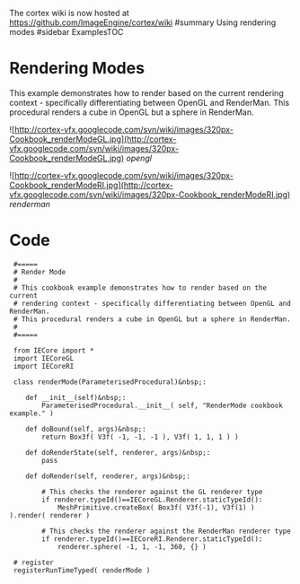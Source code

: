 The cortex wiki is now hosted at https://github.com/ImageEngine/cortex/wiki
#summary Using rendering modes
#sidebar ExamplesTOC

# Rendering Modes #

This example demonstrates how to render based on the current rendering context - specifically differentiating between OpenGL and RenderMan. This procedural renders a cube in OpenGL but a sphere in RenderMan.

![http://cortex-vfx.googlecode.com/svn/wiki/images/320px-Cookbook_renderModeGL.jpg](http://cortex-vfx.googlecode.com/svn/wiki/images/320px-Cookbook_renderModeGL.jpg)
_opengl_

![http://cortex-vfx.googlecode.com/svn/wiki/images/320px-Cookbook_renderModeRI.jpg](http://cortex-vfx.googlecode.com/svn/wiki/images/320px-Cookbook_renderModeRI.jpg)
_renderman_

# Code #
```
 #=====
 # Render Mode
 #
 # This cookbook example demonstrates how to render based on the current
 # rendering context - specifically differentiating between OpenGL and RenderMan.
 # This procedural renders a cube in OpenGL but a sphere in RenderMan.
 #
 #=====
 
 from IECore import *
 import IECoreGL
 import IECoreRI
 
 class renderMode(ParameterisedProcedural)&nbsp;:
 
 	def __init__(self)&nbsp;:
 		ParameterisedProcedural.__init__( self, "RenderMode cookbook example." )
 
 	def doBound(self, args)&nbsp;:
 		return Box3f( V3f( -1, -1, -1 ), V3f( 1, 1, 1 ) )
 
 	def doRenderState(self, renderer, args)&nbsp;:
 		pass
 
 	def doRender(self, renderer, args)&nbsp;:
 
 		# This checks the renderer against the GL renderer type
 		if renderer.typeId()==IECoreGL.Renderer.staticTypeId():
 			MeshPrimitive.createBox( Box3f( V3f(-1), V3f(1) ) ).render( renderer )
 
 		# This checks the renderer against the RenderMan renderer type
 		if renderer.typeId()==IECoreRI.Renderer.staticTypeId():
 			renderer.sphere( -1, 1, -1, 360, {} )
 
 # register
 registerRunTimeTyped( renderMode )
```